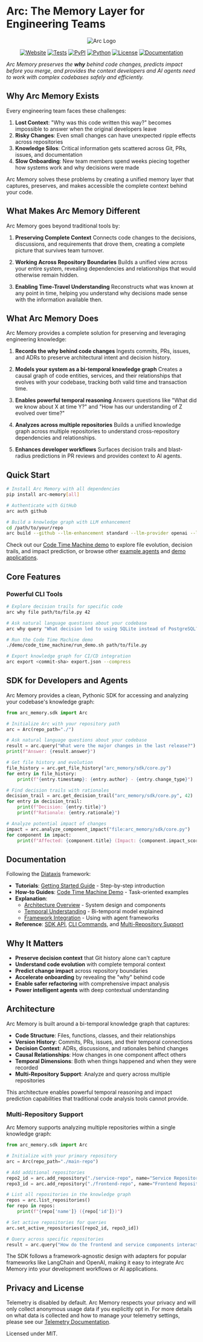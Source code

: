 # Arc: The Memory Layer for Engineering Teams

<p align="center">
  <img src="public/Arc SDK Header.png" alt="Arc Logo"/>
</p>

<p align="center">
  <a href="https://www.arc.computer"><img src="https://img.shields.io/badge/website-arc.computer-blue" alt="Website"/></a>
  <a href="https://github.com/Arc-Computer/arc-memory/actions"><img src="https://img.shields.io/badge/tests-passing-brightgreen" alt="Tests"/></a>
  <a href="https://pypi.org/project/arc-memory/"><img src="https://img.shields.io/pypi/v/arc-memory" alt="PyPI"/></a>
  <a href="https://pypi.org/project/arc-memory/"><img src="https://img.shields.io/badge/python-3.10%20%7C%203.11%20%7C%203.12-blue" alt="Python"/></a>
  <a href="https://github.com/Arc-Computer/arc-memory/blob/main/LICENSE"><img src="https://img.shields.io/github/license/Arc-Computer/arc-memory" alt="License"/></a>
  <a href="https://docs.arc.computer"><img src="https://img.shields.io/badge/docs-mintlify-teal" alt="Documentation"/></a>
</p>

*Arc Memory preserves the **why** behind code changes, predicts impact before you merge, and provides the context developers and AI agents need to work with complex codebases safely and efficiently.*

## Why Arc Memory Exists

Every engineering team faces these challenges:

1. **Lost Context**: "Why was this code written this way?" becomes impossible to answer when the original developers leave
2. **Risky Changes**: Even small changes can have unexpected ripple effects across repositories
3. **Knowledge Silos**: Critical information gets scattered across Git, PRs, issues, and documentation
4. **Slow Onboarding**: New team members spend weeks piecing together how systems work and why decisions were made

Arc Memory solves these problems by creating a unified memory layer that captures, preserves, and makes accessible the complete context behind your code.

## What Makes Arc Memory Different

Arc Memory goes beyond traditional tools by:

1. **Preserving Complete Context**
   Connects code changes to the decisions, discussions, and requirements that drove them, creating a complete picture that survives team turnover.

2. **Working Across Repository Boundaries**
   Builds a unified view across your entire system, revealing dependencies and relationships that would otherwise remain hidden.

3. **Enabling Time-Travel Understanding**
   Reconstructs what was known at any point in time, helping you understand why decisions made sense with the information available then.

## What Arc Memory Does

Arc Memory provides a complete solution for preserving and leveraging engineering knowledge:

1. **Records the why behind code changes**
   Ingests commits, PRs, issues, and ADRs to preserve architectural intent and decision history.

2. **Models your system as a bi-temporal knowledge graph**
   Creates a causal graph of code entities, services, and their relationships that evolves with your codebase, tracking both valid time and transaction time.

3. **Enables powerful temporal reasoning**
   Answers questions like "What did we know about X at time Y?" and "How has our understanding of Z evolved over time?"

4. **Analyzes across multiple repositories**
   Builds a unified knowledge graph across multiple repositories to understand cross-repository dependencies and relationships.

5. **Enhances developer workflows**
   Surfaces decision trails and blast-radius predictions in PR reviews and provides context to AI agents.

## Quick Start

```bash
# Install Arc Memory with all dependencies
pip install arc-memory[all]

# Authenticate with GitHub
arc auth github

# Build a knowledge graph with LLM enhancement
cd /path/to/your/repo
arc build --github --llm-enhancement standard --llm-provider openai --llm-model o4-mini
```

Check out our [Code Time Machine demo](./demo/code_time_machine/) to explore file evolution, decision trails, and impact prediction, or browse other [example agents](./docs/examples/agents/) and [demo applications](./demo/).

## Core Features

### Powerful CLI Tools

```bash
# Explore decision trails for specific code
arc why file path/to/file.py 42

# Ask natural language questions about your codebase
arc why query "What decision led to using SQLite instead of PostgreSQL?"

# Run the Code Time Machine demo
./demo/code_time_machine/run_demo.sh path/to/file.py

# Export knowledge graph for CI/CD integration
arc export <commit-sha> export.json --compress
```

## SDK for Developers and Agents

Arc Memory provides a clean, Pythonic SDK for accessing and analyzing your codebase's knowledge graph:

```python
from arc_memory.sdk import Arc

# Initialize Arc with your repository path
arc = Arc(repo_path="./")

# Ask natural language questions about your codebase
result = arc.query("What were the major changes in the last release?")
print(f"Answer: {result.answer}")

# Get file history and evolution
file_history = arc.get_file_history("arc_memory/sdk/core.py")
for entry in file_history:
    print(f"{entry.timestamp}: {entry.author} - {entry.change_type}")

# Find decision trails with rationales
decision_trail = arc.get_decision_trail("arc_memory/sdk/core.py", 42)
for entry in decision_trail:
    print(f"Decision: {entry.title}")
    print(f"Rationale: {entry.rationale}")

# Analyze potential impact of changes
impact = arc.analyze_component_impact("file:arc_memory/sdk/core.py")
for component in impact:
    print(f"Affected: {component.title} (Impact: {component.impact_score})")
```

## Documentation

Following the [Diataxis](https://diataxis.fr/) framework:

- **Tutorials**: [Getting Started Guide](./docs/getting_started.md) - Step-by-step introduction
- **How-to Guides**: [Code Time Machine Demo](./demo/code_time_machine/) - Task-oriented examples
- **Explanation**:
  - [Architecture Overview](./docs/architecture.md) - System design and components
  - [Temporal Understanding](./docs/temporal_understanding.md) - Bi-temporal model explained
  - [Framework Integration](./docs/framework_integration.md) - Using with agent frameworks
- **Reference**: [SDK API](./docs/sdk/README.md), [CLI Commands](./docs/cli/README.md), and [Multi-Repository Support](./docs/multi_repository.md)

## Why It Matters

- **Preserve decision context** that Git history alone can't capture
- **Understand code evolution** with complete temporal context
- **Predict change impact** across repository boundaries
- **Accelerate onboarding** by revealing the "why" behind code
- **Enable safer refactoring** with comprehensive impact analysis
- **Power intelligent agents** with deep contextual understanding

## Architecture

Arc Memory is built around a bi-temporal knowledge graph that captures:

- **Code Structure**: Files, functions, classes, and their relationships
- **Version History**: Commits, PRs, issues, and their temporal connections
- **Decision Context**: ADRs, discussions, and rationales behind changes
- **Causal Relationships**: How changes in one component affect others
- **Temporal Dimensions**: Both when things happened and when they were recorded
- **Multi-Repository Support**: Analyze and query across multiple repositories

This architecture enables powerful temporal reasoning and impact prediction capabilities that traditional code analysis tools cannot provide.

### Multi-Repository Support

Arc Memory supports analyzing multiple repositories within a single knowledge graph:

```python
from arc_memory.sdk import Arc

# Initialize with your primary repository
arc = Arc(repo_path="./main-repo")

# Add additional repositories
repo2_id = arc.add_repository("./service-repo", name="Service Repository")
repo3_id = arc.add_repository("./frontend-repo", name="Frontend Repository")

# List all repositories in the knowledge graph
repos = arc.list_repositories()
for repo in repos:
    print(f"{repo['name']} ({repo['id']})")

# Set active repositories for queries
arc.set_active_repositories([repo2_id, repo3_id])

# Query across specific repositories
result = arc.query("How do the frontend and service components interact?")
```

The SDK follows a framework-agnostic design with adapters for popular frameworks like LangChain and OpenAI, making it easy to integrate Arc Memory into your development workflows or AI applications.

## Privacy and License

Telemetry is disabled by default. Arc Memory respects your privacy and will only collect anonymous usage data if you explicitly opt in. For more details on what data is collected and how to manage your telemetry settings, please see our [Telemetry Documentation](docs/telemetry.md).

Licensed under MIT.

